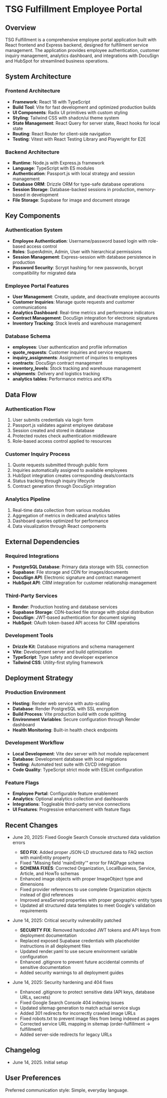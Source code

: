 # TSG Fulfillment Employee Portal

## Overview

TSG Fulfillment is a comprehensive employee portal application built with React frontend and Express backend, designed for fulfillment service management. The application provides employee authentication, customer inquiry management, analytics dashboard, and integrations with DocuSign and HubSpot for streamlined business operations.

## System Architecture

### Frontend Architecture
- **Framework**: React 18 with TypeScript
- **Build Tool**: Vite for fast development and optimized production builds
- **UI Components**: Radix UI primitives with custom styling
- **Styling**: Tailwind CSS with shadcn/ui theme system
- **State Management**: React Query for server state, React hooks for local state
- **Routing**: React Router for client-side navigation
- **Testing**: Vitest with React Testing Library and Playwright for E2E

### Backend Architecture
- **Runtime**: Node.js with Express.js framework
- **Language**: TypeScript with ES modules
- **Authentication**: Passport.js with local strategy and session management
- **Database ORM**: Drizzle ORM for type-safe database operations
- **Session Storage**: Database-backed sessions in production, memory-based in development
- **File Storage**: Supabase for image and document storage

## Key Components

### Authentication System
- **Employee Authentication**: Username/password based login with role-based access control
- **Roles**: SuperAdmin, Admin, User with hierarchical permissions
- **Session Management**: Express-session with database persistence in production
- **Password Security**: Scrypt hashing for new passwords, bcrypt compatibility for migrated data

### Employee Portal Features
- **User Management**: Create, update, and deactivate employee accounts
- **Customer Inquiries**: Manage quote requests and customer communications
- **Analytics Dashboard**: Real-time metrics and performance indicators
- **Contract Management**: DocuSign integration for electronic signatures
- **Inventory Tracking**: Stock levels and warehouse management

### Database Schema
- **employees**: User authentication and profile information
- **quote_requests**: Customer inquiries and service requests
- **inquiry_assignments**: Assignment of inquiries to employees
- **contracts**: DocuSign contract management
- **inventory_levels**: Stock tracking and warehouse management
- **shipments**: Delivery and logistics tracking
- **analytics tables**: Performance metrics and KPIs

## Data Flow

### Authentication Flow
1. User submits credentials via login form
2. Passport.js validates against employee database
3. Session created and stored in database
4. Protected routes check authentication middleware
5. Role-based access control applied to resources

### Customer Inquiry Process
1. Quote requests submitted through public form
2. Inquiries automatically assigned to available employees
3. HubSpot integration creates corresponding deals/contacts
4. Status tracking through inquiry lifecycle
5. Contract generation through DocuSign integration

### Analytics Pipeline
1. Real-time data collection from various modules
2. Aggregation of metrics in dedicated analytics tables
3. Dashboard queries optimized for performance
4. Data visualization through React components

## External Dependencies

### Required Integrations
- **PostgreSQL Database**: Primary data storage with SSL connection
- **Supabase**: File storage and CDN for images/documents
- **DocuSign API**: Electronic signature and contract management
- **HubSpot API**: CRM integration for customer relationship management

### Third-Party Services
- **Render**: Production hosting and database services
- **Supabase Storage**: CDN-backed file storage with global distribution
- **DocuSign**: JWT-based authentication for document signing
- **HubSpot**: OAuth token-based API access for CRM operations

### Development Tools
- **Drizzle Kit**: Database migrations and schema management
- **Vite**: Development server and build optimization
- **TypeScript**: Type safety and developer experience
- **Tailwind CSS**: Utility-first styling framework

## Deployment Strategy

### Production Environment
- **Hosting**: Render web service with auto-scaling
- **Database**: Render PostgreSQL with SSL encryption
- **Build Process**: Vite production build with code splitting
- **Environment Variables**: Secure configuration through Render dashboard
- **Health Monitoring**: Built-in health check endpoints

### Development Workflow
- **Local Development**: Vite dev server with hot module replacement
- **Database**: Development database with local migrations
- **Testing**: Automated test suite with CI/CD integration
- **Code Quality**: TypeScript strict mode with ESLint configuration

### Feature Flags
- **Employee Portal**: Configurable feature enablement
- **Analytics**: Optional analytics collection and dashboards
- **Integrations**: Toggleable third-party service connections
- **UI Features**: Progressive enhancement with feature flags

## Recent Changes

- June 20, 2025: Fixed Google Search Console structured data validation errors
  - **SEO FIX**: Added proper JSON-LD structured data to FAQ section with mainEntity property
  - Fixed "Missing field 'mainEntity'" error for FAQPage schema
  - **SCHEMA FIXES**: Corrected Organization, LocalBusiness, Service, Article, and HowTo schemas
  - Enhanced image objects with proper ImageObject type and dimensions
  - Fixed provider references to use complete Organization objects instead of @id references
  - Improved areaServed properties with proper geographic entity types
  - Updated all structured data templates to meet Google's validation requirements

- June 14, 2025: Critical security vulnerability patched
  - **SECURITY FIX**: Removed hardcoded JWT tokens and API keys from deployment documentation
  - Replaced exposed Supabase credentials with placeholder instructions in all deployment files
  - Updated render.yaml to use secure environment variable configuration
  - Enhanced .gitignore to prevent future accidental commits of sensitive documentation
  - Added security warnings to all deployment guides

- June 14, 2025: Security hardening and 404 fixes
  - Enhanced .gitignore to protect sensitive data (API keys, database URLs, secrets)
  - Fixed Google Search Console 404 indexing issues
  - Updated sitemap generation to match actual service slugs
  - Added 301 redirects for incorrectly crawled image URLs
  - Fixed robots.txt to prevent image files from being indexed as pages
  - Corrected service URL mapping in sitemap (order-fulfillment → fulfillment)
  - Added server-side redirects for legacy URLs

## Changelog

- June 14, 2025. Initial setup

## User Preferences

Preferred communication style: Simple, everyday language.